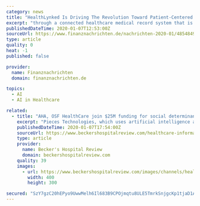 ```yaml
---
category: news
title: "HealthLynked Is Driving The Revolution Toward Patient-Centered Medicine; HealthLynked Network Is Transforming The Way Healthcare Data Is Shared."
excerpt: "through a connected healthcare medical record system that is patient centered, the platform provides, third, personalized medical recommendations using artificial intelligence (AI). HealthLynked tackles some of the biggest problems in the healthcare system--finding appropriate healthcare providers, scheduling appointments, slow check-ins ..."
publishedDateTime: 2020-01-07T12:53:00Z
sourceUrl: https://www.finanznachrichten.de/nachrichten-2020-01/48548492-healthlynked-is-driving-the-revolution-toward-patient-centered-medicine-healthlynked-network-is-transforming-the-way-healthcare-data-is-shared-296.htm
type: article
quality: 0
heat: -1
published: false

provider:
  name: Finanznachrichten
  domain: finanznachrichten.de

topics:
  - AI
  - AI in Healthcare

related:
  - title: "AHA, OSF HealthCare join $25M funding for social determinants software"
    excerpt: "Pieces Technologies, which uses artificial intelligence and data analytics to connect healthcare organizations with social services providers, closed a $25.7 million fundraise led by the American Hospital Association's Innovation Development Fund. Existing investors Peoria, Ill.-based OSF HealthCare and Dallas-based Children's Health also ..."
    publishedDateTime: 2020-01-07T17:54:00Z
    sourceUrl: https://www.beckershospitalreview.com/healthcare-information-technology/aha-osf-healthcare-join-25m-funding-for-social-determinants-software.html
    type: article
    provider:
      name: Becker's Hospital Review
      domain: beckershospitalreview.com
    quality: 39
    images:
      - url: https://www.beckershospitalreview.com/images/channels/healthcare-information-technology/6.jpg
        width: 400
        height: 300

secured: "SzY7gzC20hEPyo9UwwMelh6Il683B9CPOjmqtu8ULE5TmrkSnjgcKp1tjaD1AjY6eEd2+JawczyZsq1/i1G+L4VxJEFdZtGbp2G4HHjkrIZULVKvoEyoYa/7qqu7OeErxANsf8dKootCaU/wVuqQpHdDt+Hc7evnbHdC8vR/NhzzgOBsOb+92SuugXkdQm4b17Fd9RirtQE00Bk3qWHjyDBIVwU5b0PdAWrjhwfgoQmTVwGo3/NcXLhH/F5ZtX1YFJg03jq/bBzWNbsVchVuQA==;F3dNdzefpLoPDEvZVTAkzA=="
---
```


